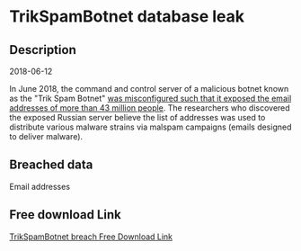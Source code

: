 # TrikSpamBotnet database leak

## Description

2018-06-12

In June 2018, the command and control server of a malicious botnet known as the &quot;Trik Spam Botnet&quot; <a href="https://www.bleepingcomputer.com/news/security/trik-spam-botnet-leaks-43-million-email-addresses/" target="_blank" rel="noopener">was misconfigured such that it exposed the email addresses of more than 43 million people</a>. The researchers who discovered the exposed Russian server believe the list of addresses was used to distribute various malware strains via malspam campaigns (emails designed to deliver malware).

## Breached data

Email addresses

## Free download Link

[TrikSpamBotnet breach Free Download Link](https://tinyurl.com/2b2k277t)